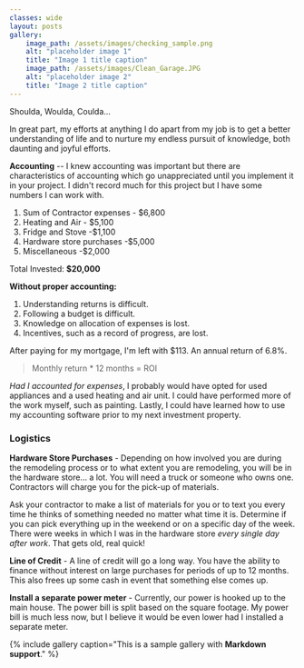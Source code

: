 ```yaml
---
classes: wide
layout: posts
gallery:
    image_path: /assets/images/checking_sample.png
    alt: "placeholder image 1"
    title: "Image 1 title caption"
    image_path: /assets/images/Clean_Garage.JPG
    alt: "placeholder image 2"
    title: "Image 2 title caption"
---
```


Shoulda, Woulda, Coulda...

In great part, my efforts at anything I do apart from my job is to get a better understanding of life and to nurture my endless pursuit of knowledge, both daunting and joyful efforts.

**Accounting** -- I knew accounting was important but there are characteristics of accounting which go unappreciated until you implement it in your project. I didn't record much for this project but I have some numbers I can work with.

1. Sum of Contractor expenses -  $6,800
2. Heating and Air -        $5,100
3. Fridge and Stove -$1,100
4. Hardware store purchases -$5,000
5. Miscellaneous -$2,000

Total Invested: **$20,000**

**Without proper accounting:**
1. Understanding returns is difficult.
2. Following a budget is difficult.
3. Knowledge on allocation of expenses is lost.
4. Incentives, such as a record of progress, are lost.

After paying for my mortgage, I'm left with $113. An annual return of 6.8%.

> Monthly return * 12 months = ROI

*Had I accounted for expenses*, I probably would have opted for used appliances and a used heating and air unit. I could have performed more of the work myself, such as painting. Lastly, I could have learned how to use my accounting software prior to my next investment property.

### Logistics

**Hardware Store Purchases** - Depending on how involved you are during the remodeling process or to what extent you are remodeling, you will be in the hardware store... a lot. You will need a truck or someone who owns one. Contractors will charge you for the pick-up of materials.

Ask your contractor to make a list of materials for you or to text you every time he thinks of something needed no matter what time it is. Determine if you can pick everything up in the weekend or on a specific day of the week. There were weeks in which I was in the hardware store *every single day after work*. That gets old, real quick!

**Line of Credit** - A line of credit will go a long way. You have the ability to finance without interest on large purchases for periods of up to 12 months. This also frees up some cash in event that something else comes up.

**Install a separate power meter** - Currently, our power is hooked up to the main house. The power bill is split based on the square footage. My power bill is much less now, but I believe it would be even lower had I installed a separate meter.

{% include gallery caption="This is a sample gallery with **Markdown support**." %}